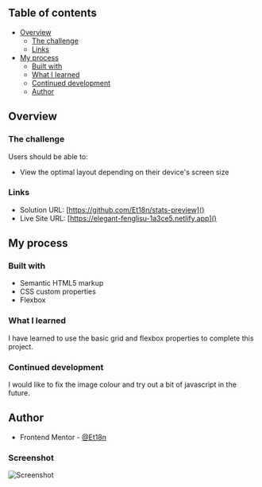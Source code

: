 
## Table of contents

- [Overview](#overview)
  - [The challenge](#the-challenge)
  - [Links](#links)
- [My process](#my-process)
  - [Built with](#built-with)
  - [What I learned](#what-i-learned)
  - [Continued development](#continued-development)
  - [Author](#author)



## Overview

### The challenge

Users should be able to:

- View the optimal layout depending on their device's screen size


### Links

- Solution URL: [https://github.com/Et18n/stats-preview]()
- Live Site URL: [https://elegant-fenglisu-1a3ce5.netlify.app]()

## My process

### Built with

- Semantic HTML5 markup
- CSS custom properties
- Flexbox

### What I learned

I have learned to use the basic grid and flexbox properties to complete this project.

### Continued development

I would like to fix the image colour and try out a bit of javascript in the future.

## Author
- Frontend Mentor - [@Et18n](https://www.frontendmentor.io/profile/Et18n)


### Screenshot
![Screenshot](./images/screenshot.png)
